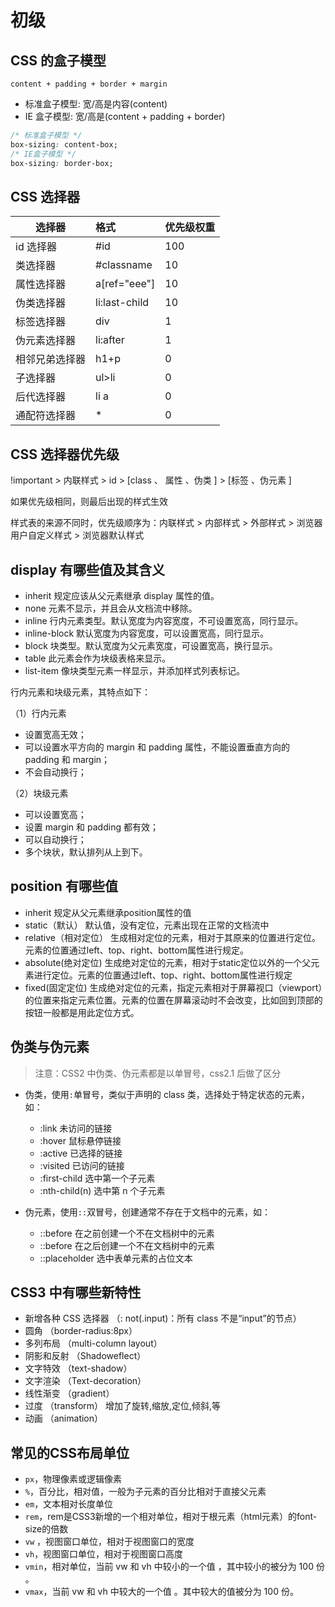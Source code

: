 # 初级

## CSS 的盒子模型

`content + padding + border + margin`

- 标准盒子模型: 宽/高是内容(content)
- IE 盒子模型: 宽/高是(content + padding + border)

```css
/* 标准盒子模型 */
box-sizing: content-box;
/* IE盒子模型 */
box-sizing: border-box;
```

## CSS 选择器

| 选择器         | 格式          | 优先级权重 |
| -------------- | :------------ | ---------- |
| id 选择器      | #id           | 100        |
| 类选择器       | #classname    | 10         |
| 属性选择器     | a[ref="eee"]  | 10         |
| 伪类选择器     | li:last-child | 10         |
| 标签选择器     | div           | 1          |
| 伪元素选择器   | li:after      | 1          |
| 相邻兄弟选择器 | h1+p          | 0          |
| 子选择器       | ul>li         | 0          |
| 后代选择器     | li a          | 0          |
| 通配符选择器   | \*            | 0          |

## CSS 选择器优先级

!important > 内联样式 > id > [class 、 属性 、伪类 ] > [标签 、伪元素 ]

如果优先级相同，则最后出现的样式生效

样式表的来源不同时，优先级顺序为：内联样式 > 内部样式 > 外部样式 > 浏览器用户自定义样式 > 浏览器默认样式

## display 有哪些值及其含义

- inherit 规定应该从父元素继承 display 属性的值。
- none 元素不显示，并且会从文档流中移除。
- inline 行内元素类型。默认宽度为内容宽度，不可设置宽高，同行显示。
- inline-block 默认宽度为内容宽度，可以设置宽高，同行显示。
- block 块类型。默认宽度为父元素宽度，可设置宽高，换行显示。
- table 此元素会作为块级表格来显示。
- list-item 像块类型元素一样显示，并添加样式列表标记。

行内元素和块级元素，其特点如下：

（1）行内元素

- 设置宽高无效；
- 可以设置水平方向的 margin 和 padding 属性，不能设置垂直方向的 padding 和 margin；
- 不会自动换行；

（2）块级元素

- 可以设置宽高；
- 设置 margin 和 padding 都有效；
- 可以自动换行；
- 多个块状，默认排列从上到下。

## position 有哪些值

- inherit 规定从父元素继承position属性的值
- static（默认） 默认值，没有定位，元素出现在正常的文档流中
- relative（相对定位） 生成相对定位的元素，相对于其原来的位置进行定位。元素的位置通过left、top、right、bottom属性进行规定。
- absolute(绝对定位) 生成绝对定位的元素，相对于static定位以外的一个父元素进行定位。元素的位置通过left、top、right、bottom属性进行规定
- fixed(固定定位) 生成绝对定位的元素，指定元素相对于屏幕视⼝（viewport）的位置来指定元素位置。元素的位置在屏幕滚动时不会改变，⽐如回到顶部的按钮⼀般都是⽤此定位⽅式。

## 伪类与伪元素

> 注意：CSS2 中伪类、伪元素都是以单冒号，css2.1 后做了区分

- 伪类，使用`:`单冒号，类似于声明的 class 类，选择处于特定状态的元素，如：

  - :link 未访问的链接
  - :hover 鼠标悬停链接
  - :active 已选择的链接
  - :visited 已访问的链接
  - :first-child 选中第一个子元素
  - :nth-child(n) 选中第 n 个子元素

- 伪元素，使用`::`双冒号，创建通常不存在于文档中的元素，如：
  - ::before 在之前创建一个不在文档树中的元素
  - ::before 在之后创建一个不在文档树中的元素
  - ::placeholder 选中表单元素的占位文本

## CSS3 中有哪些新特性

- 新增各种 CSS 选择器 （: not(.input)：所有 class 不是“input”的节点）
- 圆角 （border-radius:8px）
- 多列布局 （multi-column layout）
- 阴影和反射 （Shadoweflect）
- 文字特效 （text-shadow）
- 文字渲染 （Text-decoration）
- 线性渐变 （gradient）
- 过度 （transform） 增加了旋转,缩放,定位,倾斜,等
- 动画 （animation）


## 常见的CSS布局单位

- `px`，物理像素或逻辑像素
- `%`，百分比，相对值，一般为子元素的百分比相对于直接父元素
- `em`，文本相对长度单位
- `rem`，rem是CSS3新增的一个相对单位，相对于根元素（html元素）的font-size的倍数
- `vw` ，视图窗口单位，相对于视图窗口的宽度
- `vh`，视图窗口单位，相对于视图窗口高度
- `vmin`，相对单位，当前 vw 和 vh 中较小的一个值 ，其中较小的被分为 100 份 。
- `vmax`，当前 vw 和 vh 中较大的一个值 。其中较大的值被分为 100 份。

